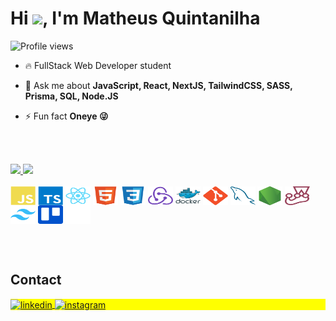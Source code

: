 <h1 align="left">Hi <img src="https://raw.githubusercontent.com/kaueMarques/kaueMarques/master/hi.gif" height="30px">, I'm Matheus Quintanilha</h1>
<p align="left"> <img src="https://komarev.com/ghpvc/?username=MatheusQuintanilhaa&color=yellow" alt="Profile views" /> </p>

- 🔥 FullStack Web Developer student

- 💬 Ask me about **JavaScript, React, NextJS, TailwindCSS, SASS, Prisma, SQL, Node.JS**

- ⚡ Fun fact **Oneye 😜**

<br><br>

<div align="left">
  <a href="https://github.com/MatheusQuintanilhaa">
    <img height="180em" src="https://github-readme-stats.vercel.app/api?username=MatheusQuintanilhaa&show_icons=true&theme=tokyonight&include_all_commits=true&count_private=true"/>
    <img height="180em" src="https://github-readme-stats.vercel.app/api/top-langs/?username=MatheusQuintanilhaa&layout=compact&langs_count=6&theme=tokyonight"/>
  </a>
</div>

<div align="left">
  <br>
  <img align="center" alt="Matheus-Js" height="30" width="40" title="JavaScript" src="https://raw.githubusercontent.com/devicons/devicon/master/icons/javascript/javascript-plain.svg">
  <img align="center" alt="Matheus-typescript" height="30" width="40" title="TypeScript" src="https://github.com/devicons/devicon/blob/master/icons/typescript/typescript-plain.svg">
  <img align="center" alt="Matheus-React" height="30" width="40" title="React" src="https://raw.githubusercontent.com/devicons/devicon/master/icons/react/react-original.svg">
  <img align="center" alt="Matheus-HTML" height="30" width="40" title="HTML" src="https://raw.githubusercontent.com/devicons/devicon/master/icons/html5/html5-original.svg">
  <img align="center" alt="Matheus-CSS" height="30" width="40" title="CSS" src="https://raw.githubusercontent.com/devicons/devicon/master/icons/css3/css3-original.svg">
  <img align="center" alt="Matheus-Redux" height="30" width="40" title="Redux" src="https://github.com/devicons/devicon/blob/master/icons/redux/redux-original.svg">
  <img align="center" alt="Matheus-Docker" height="30" width="40" title="Docker" src="https://github.com/devicons/devicon/blob/master/icons/docker/docker-original-wordmark.svg">
  <img align="center" alt="Matheus-Git" height="30" width="40" title="Git" src="https://github.com/devicons/devicon/blob/master/icons/git/git-original.svg">
  <img align="center" alt="Matheus-SQL" height="30" width="40" title="MySQL" src="https://github.com/devicons/devicon/blob/master/icons/mysql/mysql-original.svg">
  <img align="center" alt="Matheus-nodejs" height="30" width="40" title="Node.js" src="https://github.com/devicons/devicon/blob/master/icons/nodejs/nodejs-original.svg">
  <img align="center" alt="Matheus-jest" height="30" width="40" title="jest" src="https://github.com/devicons/devicon/blob/master/icons/jest/jest-plain.svg">
  <img align="center" alt="Matheus-tailwind" height="30" width="40" title="tailwind" src="https://github.com/devicons/devicon/blob/master/icons/tailwindcss/tailwindcss-original.svg">
  <img align="center" alt="Matheus-trello" height="30" width="40" title="trello" src="https://github.com/devicons/devicon/blob/master/icons/trello/trello-plain.svg">
  <img align="center" alt="Matheus-github" height="30" width="40" title="github" src="https://github.com/felipetfernandes/felipetfernandes/blob/main/github-original.svg">
</div>

<br><br>

## Contact

<p align="left" style="background:yellow">
  <a href="https://linkedin.com/in/matheus-quintanilhadev" target="_blank">
    <img align="center" src="https://img.shields.io/badge/-matheusquintanilha-05122A?style=flat&logo=linkedin" alt="linkedin"/>
  </a>
  <a href="https://instagram.com/matheus_quintanilha" target="_blank">
    <img align="center" src="https://img.shields.io/badge/-matheus_quintanilha-05122A?style=flat&logo=instagram" alt="instagram"/>
  </a>
</p>
